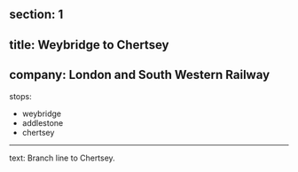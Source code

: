 ﻿section: 1
----
title: Weybridge to Chertsey
----
company: London and South Western Railway
----
stops:
- weybridge
- addlestone
- chertsey
----
text: Branch line to Chertsey.
